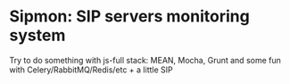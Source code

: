 # Sipmon: SIP servers monitoring system

Try to do something with js-full stack: MEAN, Mocha, Grunt and some fun with Celery/RabbitMQ/Redis/etc + a little SIP
